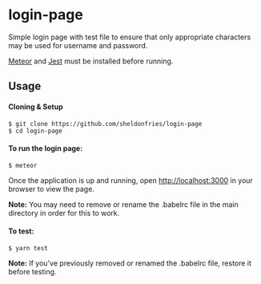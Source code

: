 # login-page

Simple login page with test file to ensure that only appropriate characters may be used for username and password.

[Meteor](https://www.meteor.com/install) and [Jest](https://facebook.github.io/jest/docs/en/getting-started.html) must be installed before running.

## Usage

#### Cloning & Setup
```
$ git clone https://github.com/sheldonfries/login-page
$ cd login-page
```

#### To run the login page:

`$ meteor`

Once the application is up and running, open [http://localhost:3000](http://localhost:3000) in your browser to view the page.

**Note:** You may need to remove or rename the .babelrc file in the main directory in order for this to work.


#### To test:

`$ yarn test`

**Note:** If you've previously removed or renamed the .babelrc file, restore it before testing.
